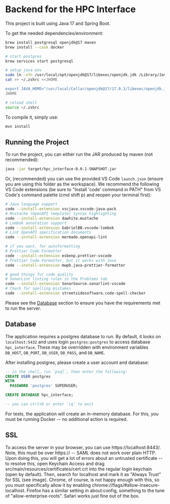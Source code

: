 # Backend for the HPC Interface

This project is built using Java 17 and Spring Boot.

To get the needed dependencies/environment:

```sh
brew install postgresql openjdk@17 maven
brew install --cask docker

# start postgres
brew services start postgresql

# setup java env
sudo ln -sfn /usr/local/opt/openjdk@17/libexec/openjdk.jdk /Library/Java/JavaVirtualMachines/openjdk-17.jdk
cat >> ~/.zshrc <<JHOME

export JAVA_HOME="/usr/local/Cellar/openjdk@17/17.0.3/libexec/openjdk.jdk/Contents/Home"
JHOME

# reload shell
source ~/.zshrc
```

To compile it, simply use:

```sh
mvn install
```

## Running the Project

To run the project, you can either run the JAR produced by maven (not
recommended):

```sh
java -jar target/hpc_interface-0.0.1-SNAPSHOT.jar
```

Or, (recommended) you can use the provided VS Code `launch.json` (ensure you are
using this folder as the workspace). We recommend the following VS Code
extensions (be sure to "Install 'code' command in PATH" from VS Code's command
palette (cmd shift p) and reopen your terminal first):

```sh
# Java language support
code --install-extension vscjava.vscode-java-pack
# Mustache (OpenAPI template) syntax highlighting
code --install-extension dawhite.mustache
# Lombok annotation support
code --install-extension GabrielBB.vscode-lombok
# Lint OpenAPI specification documents
code --install-extension mermade.openapi-lint

# if you want, for autoformatting
# Prettier Code Formatter
code --install-extension esbenp.prettier-vscode
# Prettier Code Formatter, but it works with Java
code --install-extension mwpb.java-prettier-formatter

# good things for code quality
# SonarLint linting rules in the Problems tab
code --install-extension SonarSource.sonarlint-vscode
# Check for spelling mistakes
code --install-extension streetsidesoftware.code-spell-checker
```

Please see the [Database](#database) section to ensure you have the requirements
met to run the server.

## Database

The application requires a postgres database to run. By default, it looks on
`localhost:5432` and uses login `postgres:postgres` to access database
`hpc_interface`. These may be overridden with environment variables `DB_HOST`,
`DB_PORT`, `DB_USER`, `DB_PASS`, and `DB_NAME`.

After installing postgres, please create a user account and database:

```sql
-- in the shell, run `psql`, then enter the following:
CREATE USER postgres
WITH
  PASSWORD 'postgres' SUPERUSER;

CREATE DATABASE hpc_interface;

-- you can ctrl+D or enter `\q` to exit
```

For tests, the application will create an in-memory database. For this, you must
be running Docker -- no additional action is required.

## SSL

To access the server in your browser, you can use https://localhost:8443/. Note,
this must be over https:// -- SAML does not work over plain HTTP. Upon doing
this, you will get a lot of errors about an untrusted certificate -- to resolve
this, open Keychain Access and drag src/main/resources/certificates/cert.crt
into the regular login keychain (open by default). Then, search for localhost
and mark it as "Always Trust" for SSL (see image). Chrome, of course, is not
happy enough with this, so you must specifically allow it by enabling
chrome://flags/#allow-insecure-localhost. Firefox has a similar setting in
about:config, something to the tune of "allow-enterprise-roots". Safari works
just fine out of the box.
